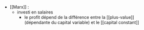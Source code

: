 - [[Marx]] : 
	- investi en salaires
		- le profit dépend de la différence entre la [[plus-value]] (dépendante du capital variable) et le [[capital constant]]